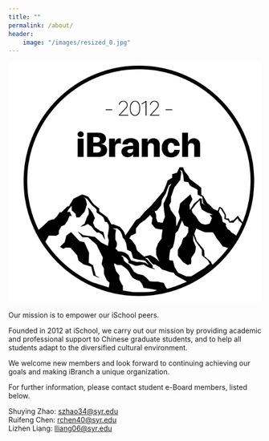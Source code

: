 ```yaml
---
title: ""
permalink: /about/
header:
    image: "/images/resized_0.jpg"
---
```

![iBranch](/images/logo.png)      
     
Our mission is to empower our iSchool peers.   
   
Founded in 2012 at iSchool, we carry out our mission by providing academic and professional support to Chinese graduate students, and to help all students adapt to the diversified cultural environment.   
   
We welcome new members and look forward to continuing achieving our goals and making iBranch a unique organization.    
   
For further information, please contact student e-Board members, listed below.   


  
Shuying Zhao: szhao34@syr.edu    
Ruifeng Chen: rchen40@syr.edu     
Lizhen Liang: lliang06@syr.edu    
